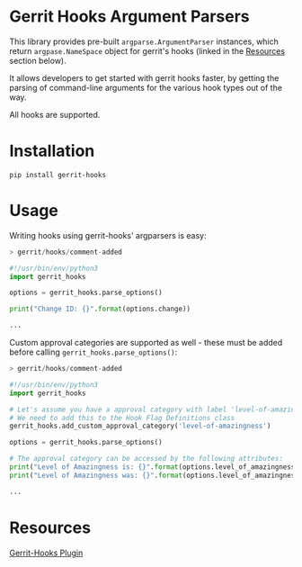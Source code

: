 # Gerrit Hooks Argument Parsers

This library provides pre-built `argparse.ArgumentParser` instances, which
return `argpase.NameSpace` object for gerrit's hooks (linked in the [Resources](#resources) section below).


It allows developers to get started with gerrit hooks faster, by 
getting the parsing of command-line arguments for the various hook types
 out of the way.

All hooks are supported.

# Installation

```
pip install gerrit-hooks
```

# Usage

Writing hooks using gerrit-hooks' argparsers is easy:

```python
> gerrit/hooks/comment-added

#!/usr/bin/env/python3
import gerrit_hooks

options = gerrit_hooks.parse_options()

print("Change ID: {}".format(options.change))

...

```

Custom approval categories are supported as well - these must be added
before calling `gerrit_hooks.parse_options()`:

```python
> gerrit/hooks/comment-added

#!/usr/bin/env/python3
import gerrit_hooks

# Let's assume you have a approval category with label 'level-of-amazingness
# We need to add this to the Hook Flag Definitions class
gerrit_hooks.add_custom_approval_category('level-of-amazingness')

options = gerrit_hooks.parse_options()

# The approval category can be accessed by the following attributes:
print("Level of Amazingness is: {}".format(options.level_of_amazingness))
print("Level of Amazingness was: {}".format(options.level_of_amazingness_oldValue))

...

```

# Resources

[Gerrit-Hooks Plugin](https://gerrit-review.googlesource.com/admin/repos/plugins%2Fhooks)
